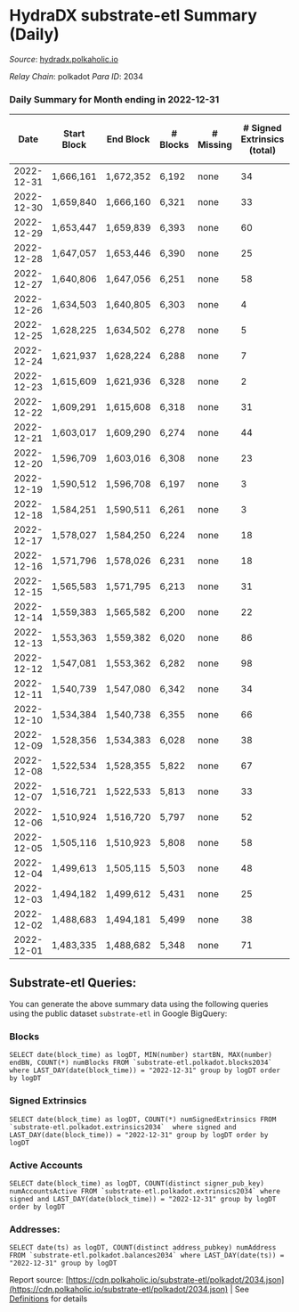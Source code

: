 # HydraDX substrate-etl Summary (Daily)

_Source_: [hydradx.polkaholic.io](https://hydradx.polkaholic.io)

*Relay Chain*: polkadot
*Para ID*: 2034



### Daily Summary for Month ending in 2022-12-31


| Date | Start Block | End Block | # Blocks | # Missing | # Signed Extrinsics (total) | # Active Accounts | # Addresses with Balances | # Events | # Transfers | # XCM Transfers In | # XCM Transfers Out |
| ---- | ----------- | --------- | -------- | --------- | --------------------------- | ----------------- | ------------------------- | -------- | ----------- | ------------------ | ------------------- |
| 2022-12-31 | 1,666,161 | 1,672,352 | 6,192 | none  | 34 | 23 | 22,542 | 19,202 | 21  | 7 ($1.69) |   |
| 2022-12-30 | 1,659,840 | 1,666,160 | 6,321 | none  | 33 | 22 | 22,537 | 19,549 | 14  |   |   |
| 2022-12-29 | 1,653,447 | 1,659,839 | 6,393 | none  | 60 | 23 | 22,535 | 19,988 | 42  |   |   |
| 2022-12-28 | 1,647,057 | 1,653,446 | 6,390 | none  | 25 | 13 | 22,533 | 19,688 | 11  |   |   |
| 2022-12-27 | 1,640,806 | 1,647,056 | 6,251 | none  | 58 | 40 | 22,526 | 19,483 | 40  |   |   |
| 2022-12-26 | 1,634,503 | 1,640,805 | 6,303 | none  | 4 | 4 | 22,521 | 19,259 | 1  |   |   |
| 2022-12-25 | 1,628,225 | 1,634,502 | 6,278 | none  | 5 | 3 |  | 19,258 | 5  |   |   |
| 2022-12-24 | 1,621,937 | 1,628,224 | 6,288 | none  | 7 | 6 |  | 19,245 | 2  |   |   |
| 2022-12-23 | 1,615,609 | 1,621,936 | 6,328 | none  | 2 | 2 |  | 19,321 |   |   |   |
| 2022-12-22 | 1,609,291 | 1,615,608 | 6,318 | none  | 31 | 23 |  | 19,517 | 8  | 3  |   |
| 2022-12-21 | 1,603,017 | 1,609,290 | 6,274 | none  | 44 | 31 |  | 19,553 | 5  |   |   |
| 2022-12-20 | 1,596,709 | 1,603,016 | 6,308 | none  | 23 | 12 |  | 19,424 | 3  |   |   |
| 2022-12-19 | 1,590,512 | 1,596,708 | 6,197 | none  | 3 | 3 |  | 18,936 | 1  |   |   |
| 2022-12-18 | 1,584,251 | 1,590,511 | 6,261 | none  | 3 | 3 |  | 19,123 | 1  |   |   |
| 2022-12-17 | 1,578,027 | 1,584,250 | 6,224 | none  | 18 | 12 | 22,512 | 19,130 | 6  |   |   |
| 2022-12-16 | 1,571,796 | 1,578,026 | 6,231 | none  | 18 | 13 | 22,510 | 19,219 | 5  |   |   |
| 2022-12-15 | 1,565,583 | 1,571,795 | 6,213 | none  | 31 | 19 | 22,507 | 19,207 | 22  |   |   |
| 2022-12-14 | 1,559,383 | 1,565,582 | 6,200 | none  | 22 | 14 | 22,501 | 19,092 | 15  |   |   |
| 2022-12-13 | 1,553,363 | 1,559,382 | 6,020 | none  | 86 | 44 | 22,495 | 19,062 | 27  | 1  |   |
| 2022-12-12 | 1,547,081 | 1,553,362 | 6,282 | none  | 98 | 48 | 22,488 | 19,897 | 7  | 2  |   |
| 2022-12-11 | 1,540,739 | 1,547,080 | 6,342 | none  | 34 | 18 |  | 19,626 | 15  |   |   |
| 2022-12-10 | 1,534,384 | 1,540,738 | 6,355 | none  | 66 | 43 |  | 19,845 | 18  |   |   |
| 2022-12-09 | 1,528,356 | 1,534,383 | 6,028 | none  | 38 | 25 |  | 18,668 | 5  |   |   |
| 2022-12-08 | 1,522,534 | 1,528,355 | 5,822 | none  | 67 | 42 | 22,480 | 18,269 | 22  |   |   |
| 2022-12-07 | 1,516,721 | 1,522,533 | 5,813 | none  | 33 | 23 | 22,475 | 18,002 | 13  |   |   |
| 2022-12-06 | 1,510,924 | 1,516,720 | 5,797 | none  | 52 | 39 | 22,470 | 18,005 | 13  |   |   |
| 2022-12-05 | 1,505,116 | 1,510,923 | 5,808 | none  | 58 | 30 | 22,467 | 18,290 | 51  |   |   |
| 2022-12-04 | 1,499,613 | 1,505,115 | 5,503 | none  | 48 | 20 | 22,445 | 17,174 | 34  |   |   |
| 2022-12-03 | 1,494,182 | 1,499,612 | 5,431 | none  | 25 | 21 | 22,435 | 16,712 | 14  |   |   |
| 2022-12-02 | 1,488,683 | 1,494,181 | 5,499 | none  | 38 | 24 | 22,435 | 17,104 | 19  |   |   |
| 2022-12-01 | 1,483,335 | 1,488,682 | 5,348 | none  | 71 | 34 | 22,428 | 16,825 | 35  |   |   |

## Substrate-etl Queries:
You can generate the above summary data using the following queries using the public dataset `substrate-etl` in Google BigQuery:


### Blocks
```
SELECT date(block_time) as logDT, MIN(number) startBN, MAX(number) endBN, COUNT(*) numBlocks FROM `substrate-etl.polkadot.blocks2034`  where LAST_DAY(date(block_time)) = "2022-12-31" group by logDT order by logDT
```


### Signed Extrinsics
```
SELECT date(block_time) as logDT, COUNT(*) numSignedExtrinsics FROM `substrate-etl.polkadot.extrinsics2034`  where signed and LAST_DAY(date(block_time)) = "2022-12-31" group by logDT order by logDT
```


### Active Accounts
```
SELECT date(block_time) as logDT, COUNT(distinct signer_pub_key) numAccountsActive FROM `substrate-etl.polkadot.extrinsics2034` where signed and LAST_DAY(date(block_time)) = "2022-12-31" group by logDT order by logDT
```


### Addresses:
```
SELECT date(ts) as logDT, COUNT(distinct address_pubkey) numAddress FROM `substrate-etl.polkadot.balances2034` where LAST_DAY(date(ts)) = "2022-12-31" group by logDT
```



Report source: [https://cdn.polkaholic.io/substrate-etl/polkadot/2034.json](https://cdn.polkaholic.io/substrate-etl/polkadot/2034.json) | See [Definitions](/DEFINITIONS.md) for details
